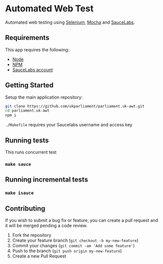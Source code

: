 # Automated Web Test
Automated web testing using [Selenium][selenium], [Mocha][mochjs] and [SauceLabs][saucelabs].


## Requirements
This app requires the following:
* [Node][node]
* [NPM][npm]
* [SauceLabs account][saucelabs]


## Getting Started
Setup the main application repository:

```bash
git clone https://github.com/ukparliament/parliament.uk-awt.git
cd parliament.uk-awt
npm i
```

`./Makefile` requires your Saucelabs username and access key


## Running tests
This runs concurrent test
### `make sauce`


## Running incremental tests
### `make isauce`


## Contributing
If you wish to submit a bug fix or feature, you can create a pull request and it will be merged pending a code review.

1. Fork the repository
1. Create your feature branch (`git checkout -b my-new-feature`)
1. Commit your changes (`git commit -am 'Add some feature'`)
1. Push to the branch (`git push origin my-new-feature`)
1. Create a new Pull Request


[selenium]: http://docs.seleniumhq.org/
[sel-doc]: https://seleniumhq.github.io/selenium/docs/api/javascript/index.html
[mochjs]: http://mochajs.org/
[saucelabs]: https://saucelabs.com/
[node]: https://nodejs.org/en/
[npm]: https://www.npmjs.com
